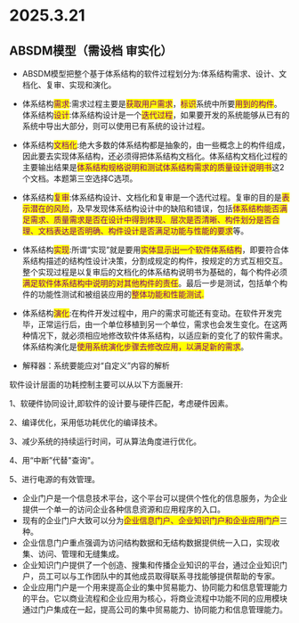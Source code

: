 # 2025.3.21

## ABSDM模型（需设档 审实化）

* ABSDM模型把整个基于体系结构的软件过程划分为:体系结构需求、设计、文档化、复审、实现和演化。
* 体系结构<mark style="color:purple;">需求</mark>:需求过程主要是<mark style="color:purple;">获取用户需求</mark>，<mark style="color:purple;">标识</mark>系统中所要<mark style="color:purple;">用到的构件</mark>。\
  体系结构<mark style="color:purple;">设计</mark>:体系结构设计是一个<mark style="color:purple;">迭代过程</mark>，如果要开发的系统能够从已有的系统中导出大部分，则可以使用已有系统的设计过程。
* 体系结构<mark style="color:purple;">文档化</mark>:绝大多数的体系结构都是抽象的，由一些概念上的构件组成，因此要去实现体系结构，还必须得把体系结构文档化。体系结构文档化过程的主要输出结果是<mark style="color:purple;">体系结构规格说明和测试体系结构需求的质量设计说明书</mark>这2个文档。本题第三空选择C选项。
* 体系结构<mark style="color:purple;">复审</mark>:体系结构设计、文档化和复审是一个选代过程。复审的目的是<mark style="color:purple;">表示潜在的风险</mark>，及早发现体系结构设计中的缺陷和错误，包括<mark style="color:purple;">体系结构能否满足需求、质量需求是否在设计中得到体现、层次是否清晰、构件划分是否合理、文档表达是否明确、构件设计是否满足功能与性能的要求</mark>等。
* 体系结构<mark style="color:purple;">实现</mark>:所谓“实现”就是要用<mark style="color:purple;">实体显示出一个软件体系结构</mark>，即要符合体系结构描述的结构性设计决策，分割成规定的构件，按规定的方式互相交互。整个实现过程是以复审后的文档化的体系结构说明书为基础的，每个构件必须<mark style="color:purple;">满足软件体系结构中说明的对其他构件的责任</mark>。最后一步是测试，包括单个构件的功能性测试和被组装应用的<mark style="color:purple;">整体功能和性能测试.</mark>
* 体系结构<mark style="color:purple;">演化</mark>:在构件开发过程中，用户的需求可能还有变动。在软件开发完毕，正常运行后，由一个单位移植到另一个单位，需求也会发生变化。在这两种情况下，就必须相应地修改软件体系结构，以适应新的变化了的软件需求。体系结构演化是<mark style="color:purple;">使用系统演化步骤去修改应用，以满足新的需求</mark>。



* 解释器：系统要能应对“自定义”内容的解析



软件设计层面的功耗控制主要可以从以下方面展开:

1、软硬件协同设计,即软件的设计要与硬件匹配，考虑硬件因素。

2、编译优化，采用低功耗优化的编译技术。

3、减少系统的持续运行时间，可从算法角度进行优化。

4、用“中断”代替"查询"。

5、进行电源的有效管理。



* &#x20;企业门户是一个信息技术平台，这个平台可以提供个性化的信息服务，为企业提供一个单一的访问企业各种信息资源和应用程序的入口。
* 现有的企业门户大致可以分为<mark style="color:purple;">企业信息门户、企业知识门户和企业应用门户</mark>三种。
* 企业信息门户重点强调为访问结构数据和无结构数据提供统一入口，实现收集、访问、管理和无缝集成。
* 企业知识门户提供了一个创造、搜集和传播企业知识的平台，通过企业知识门户，员工可以与工作团队中的其他成员取得联系寻找能够提供帮助的专家。
* 企业应用门户是一个用来提高企业的集中贸易能力、协同能力和信息管理能力的平台。它以商业流程和企业应用为核心，将商业流程中功能不同的应用模块通过门户集成在一起，提高公司的集中贸易能力、协同能力和信息管理能力。
